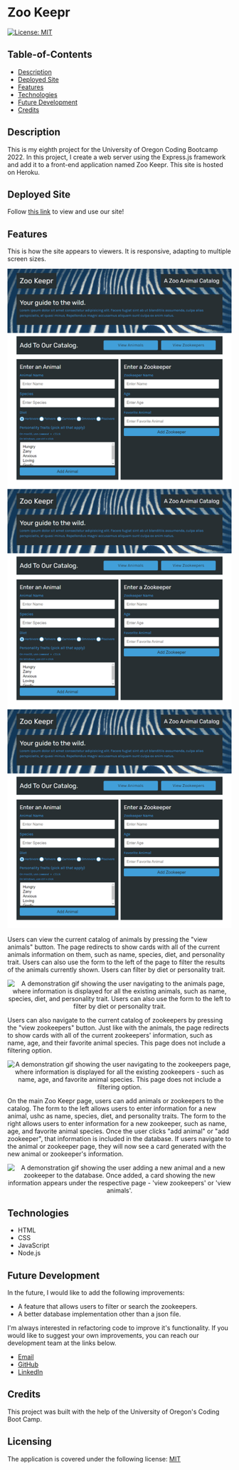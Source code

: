 # Zoo Keepr

[![License: MIT](https://img.shields.io/badge/License-MIT-yellow.svg)](https://opensource.org/licenses/MIT)

## Table-of-Contents

- [Description](#description)
- [Deployed Site](#deployed-site)
- [Features](#features)
- [Technologies](#technologies)
- [Future Development](#future-development)
- [Credits](#credits)

## Description

This is my eighth project for the University of Oregon Coding Bootcamp 2022. In this project, I create a web server using the Express.js framework and add it to a front-end application named Zoo Keepr. This site is hosted on Heroku.

## Deployed Site

Follow [this link](https://morning-sierra-44507.herokuapp.com/) to view and use our site!

## Features

This is how the site appears to viewers. It is responsive, adapting to multiple screen sizes.

<p align="center">
<img alt="An image of the home page, displaying buttons to view animals or to view zookeepers. There are also forms to add a new animal or zookeeper to the existing database." src="./assets/images/zoo-keepr-screenshot.jpg"/>
<img alt="An image of the 'view animals' page, displaying buttons to return to the catalog or to view zookeepers. There is also a form to filter the anmials by diet or personality trait. In the main portion of the page, the user can view the information about all the current animals in the database." src="./assets/images/zoo-keepr-screenshot.jpg"/>
<img alt="An image of the 'view zookeepers' page, displaying buttons to view animals or to return to the catalog. In the main portion of the page, the user can view the information about all the current zookeepers in the database." src="./assets/images/zoo-keepr-screenshot.jpg"/>
</p>

Users can view the current catalog of animals by pressing the "view animals" button. The page redirects to show cards with all of the current animals information on them, such as name, species, diet, and personality trait. Users can also use the form to the left of the page to filter the results of the animals currently shown. Users can filter by diet or personality trait.

<p align="center">
<img alt="A demonstration gif showing the user navigating to the animals page, where information is displayed for all the existing animals, such as name, species, diet, and personality trait. Users can also use the form to the left to filter by diet or personality trait." src="./assets/images/zoo-keepr-demo.gif"/>
</p>

Users can also navigate to the current catalog of zookeepers by pressing the "view zookeepers" button. Just like with the animals, the page redirects to show cards with all of the current zookeepers' information, such as name, age, and their favorite animal species. This page does not include a filtering option.

<p align="center">
<img alt="A demonstration gif showing the user navigating to the zookeepers page, where information is displayed for all the existing zookeepers - such as name, age, and favorite animal species. This page does not include a filtering option. " src="./assets/images/zoo-keeper-demo-2.gif"/>
</p>

On the main Zoo Keepr page, users can add animals or zookeepers to the catalog. The form to the left allows users to enter information for a new animal, ushc as name, species, diet, and personality traits. The form to the right allows users to enter information for a new zookeeper, such as name, age, and favorite animal species. Once the user clicks "add animal" or "add zookeeper", that information is included in the database. If users navigate to the animal or zookeeper page, they will now see a card generated with the new animal or zookeeper's information.

<p align="center">
<img alt="A demonstration gif showing the user adding a new animal and a new zookeeper to the database. Once added, a card showing the new information appears under the respective page - 'view zookeepers' or 'view animals'. " src="./assets/images/zoo-keepr-demo-3.gif"/>
</p>

## Technologies

- HTML
- CSS
- JavaScript
- Node.js

## Future Development

In the future, I would like to add the following improvements:

- A feature that allows users to filter or search the zookeepers.
- A better database implementation other than a json file.

I'm always interested in refactoring code to improve it's functionality. If you would like to suggest your own improvements, you can reach our development team at the links below.

- <a href="mailto:ashlynn4567@gmail.com">Email</a>
- <a href="https://github.com/ashlynn4567">GitHub</a>
- <a href="www.linkedin.com/in/Ashley-Lynn-Smith">LinkedIn</a>

## Credits

This project was built with the help of the University of Oregon's Coding Boot Camp.

## Licensing

The application is covered under the following license: [MIT](https://opensource.org/licenses/MIT)
